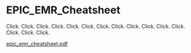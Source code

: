 # EPIC_EMR_Cheatsheet
Click. Click. Click. Click. Click. Click. Click. Click. Click. Click. Click. Click. Click. Click. Click. 

[epic_emr_cheatsheet.pdf](epic_emr_cheatsheet.pdf)
